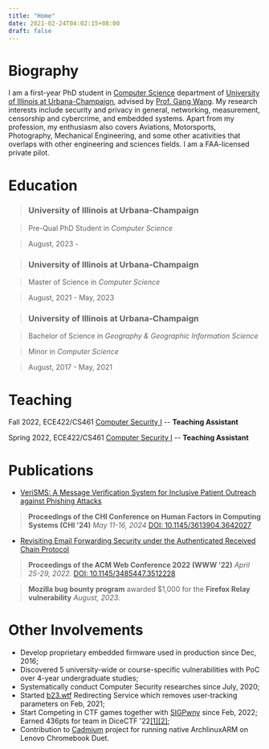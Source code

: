 ```yaml
---
title: "Home"
date: 2021-02-24T04:02:15+08:00
draft: false
---
```


# Biography

I am a first-year PhD student in [Computer Science](https://cs.illinois.edu) department of [University of Illinois at Urbana-Champaign](https://illinois.edu), advised by [Prof. Gang Wang](https://gangw.cs.illinois.edu). My  research interests include security and privacy in general, networking, measurement, censorship and cybercrime, and embedded systems. Apart from my profession, my enthusiasm also covers Aviations, Motorsports, Photography, Mechanical Engineering, and some other acativities that overlaps with other engineering and sciences fields. I am a FAA-licensed private pilot.
# Education

> ### University of Illinois at Urbana-Champaign

> Pre-Qual PhD Student in *Computer Science*

> August, 2023 -



> ### University of Illinois at Urbana-Champaign

> Master of Science in *Computer Science*

> August, 2021 - May, 2023


> ### University of Illinois at Urbana-Champaign

> Bachelor of Science in *Geography & Geographic Information Science*

> Minor in *Computer Science*

> August, 2017 - May, 2021

# Teaching

Fall 2022, ECE422/CS461 [Computer Security I](https://courses.engr.illinois.edu/cs461/fa2022/) -- **Teaching Assistant**

Spring 2022, ECE422/CS461 [Computer Security I](https://courses.engr.illinois.edu/cs461/sp2022/) -- **Teaching Assistant**


# Publications

- [VeriSMS: A Message Verification System for Inclusive Patient Outreach against Phishing Attacks](https://nw.ci/404)
> **Proceedings of the CHI Conference on Human Factors in Computing Systems (CHI '24)** *May 11-16, 2024* [DOI: 10.1145/3613904.3642027](https://doi.org/10.1145/3613904.3642027)

- [Revisiting Email Forwarding Security under the Authenticated Received Chain Protocol](arc-www22.pdf)
> **Proceedings of the ACM Web Conference 2022 (WWW '22)** *April 25-29, 2022.* [DOI: 10.1145/3485447.3512228](https://doi.org/10.1145/3485447.3512228)

> __Mozilla bug bounty program__ awarded $1,000 for the __Firefox Relay vulnerability__ *August, 2023.*


# Other Involvements

- Develop proprietary embedded firmware used in production since Dec, 2016;
- Discovered 5 university-wide or course-specific vulnerabilities with PoC over 4-year undergraduate studies;
- Systematically conduct Computer Security researches since July, 2020;
- Started [b23.wtf](https://b23.wtf) Redirecting Service which removes user-tracking parameters on Feb, 2021;
- Start Competing in CTF games together with [SIGPwny](https://sigpwny.com) since Feb, 2022; Earned 436pts for team in DiceCTF '22[[1]](https://ctf.dicega.ng/profile/f0105cc2-7825-47db-a69e-3c77c6d3eabe)[[2]](https://ctftime.org/event/1541);
- Contribution to [Cadmium](https://github.com/Maccraft123/Cadmium) project for running native ArchlinuxARM on Lenovo Chromebook Duet.
